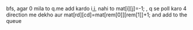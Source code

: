 bfs, agar 0 mila to q.me add kardo i,j, nahi to mat[i][j]=-1; , q se poll karo 4 direction me dekho aur  mat[rd][cd]=mat[rem[0]][rem[1]]+1; and add to the queue